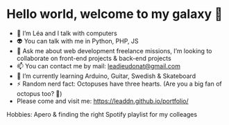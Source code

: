 # Hello world, welcome to my galaxy 🌌

- 🔭 I’m Léa and I talk with computers
- 👽 You can talk with me in Python, PHP, JS
- 💬 Ask me about web development freelance missions, I’m looking to collaborate on front-end projects & back-end projects
- 📫 You can contact me by mail: leadieudonat@gmail.com
- 🌱 I’m currently learning Arduino, Guitar, Swedish & Skateboard
- ⚡ Random nerd fact: Octopuses have three hearts. (Are you a big fan of octopus too? 🐙)
- Please come and visit me: https://leaddn.github.io/portfolio/

Hobbies: Apero & finding the right Spotify playlist for my colleages
